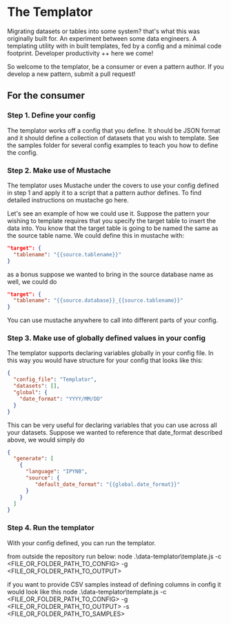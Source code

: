 # The Templator 

Migrating datasets or tables into some system? that's what this was originally built for. An experiment between some data engineers. A templating utility with in built templates, fed by a config and a minimal code footprint. Developer productivity ++ here we come!

So welcome to the templator, be a consumer or even a pattern author. If you develop a new pattern, submit a pull request! 

## For the consumer
### Step 1. Define your config

The templator works off a config that you define. It should be JSON format and it should define a collection of datasets that you wish to template. See the samples folder for several config examples to teach you how to define the config.

### Step 2. Make use of Mustache

The templator uses Mustache under the covers to use your config defined in step 1 and apply it to a script that a pattern author defines. To find detailed instructions on mustache go here.

Let's see an example of how we could use it. Suppose the pattern your wishing to template requires that you specify the target table to insert the data into. You know that the target table is going to be named the same as the source table name. We could define this in mustache with:

```json
"target": {
  "tablename": "{{source.tablename}}"
}
```

as a bonus suppose we wanted to bring in the source database name as well, we could do

```json
"target": {
  "tablename": "{{source.database}}_{{source.tablename}}"
}
```

You can use mustache anywhere to call into different parts of your config. 

### Step 3. Make use of globally defined values in your config

The templator supports declaring variables globally in your config file. In this way you would have structure for your config that looks like this:

```json
{
  "config_file": "Templator",
  "datasets": [],
  "global": {
    "date_format": "YYYY/MM/DD"
  }
}
```
This can be very useful for declaring variables that you can use across all your datasets. Suppose we wanted to reference that date_format described above, we would simply do

```json
{
  "generate": [
    {
      "language": "IPYNB",
      "source": {
         "default_date_format": "{{global.date_format}}"
      }
    }
  ]
}
```

### Step 4. Run the templator

With your config defined, you can run the templator. 

from outside the repository run below:
node .\data-templator\template.js -c <FILE_OR_FOLDER_PATH_TO_CONFIG> -g <FILE_OR_FOLDER_PATH_TO_OUTPUT>

if you want to provide CSV samples instead of defining columns in config it would look like this
node .\data-templator\template.js -c <FILE_OR_FOLDER_PATH_TO_CONFIG> -g <FILE_OR_FOLDER_PATH_TO_OUTPUT> -s <FILE_OR_FOLDER_PATH_TO_SAMPLES>

